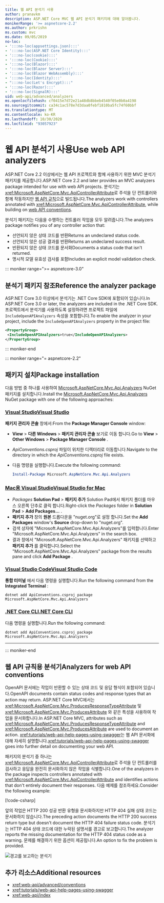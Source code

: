 ```yaml
---
title: 웹 API 분석기 사용
author: pranavkm
description: ASP.NET Core MVC 웹 API 분석기 패키지에 대해 알아봅니다.
monikerRange: '>= aspnetcore-2.2'
ms.author: prkrishn
ms.custom: mvc
ms.date: 09/05/2019
no-loc:
- ':::no-loc(appsettings.json):::'
- ':::no-loc(ASP.NET Core Identity):::'
- ':::no-loc(cookie):::'
- ':::no-loc(Cookie):::'
- ':::no-loc(Blazor):::'
- ':::no-loc(Blazor Server):::'
- ':::no-loc(Blazor WebAssembly):::'
- ':::no-loc(Identity):::'
- ":::no-loc(Let's Encrypt):::"
- ':::no-loc(Razor):::'
- ':::no-loc(SignalR):::'
uid: web-api/advanced/analyzers
ms.openlocfilehash: cf0415e7d72e21a48db8bbeb4540f05e0b0a4198
ms.sourcegitcommit: ca34c1ac578e7d3daa0febf1810ba5fc74f60bbf
ms.translationtype: MT
ms.contentlocale: ko-KR
ms.lasthandoff: 10/30/2020
ms.locfileid: "93057923"
---
```

# <a name="use-web-api-analyzers"></a><span data-ttu-id="44e84-103">웹 API 분석기 사용</span><span class="sxs-lookup"><span data-stu-id="44e84-103">Use web API analyzers</span></span>

<span data-ttu-id="44e84-104">ASP.NET Core 2.2 이상에서는 웹 API 프로젝트와 함께 사용하기 위한 MVC 분석기 패키지를 제공합니다.</span><span class="sxs-lookup"><span data-stu-id="44e84-104">ASP.NET Core 2.2 and later provides an MVC analyzers package intended for use with web API projects.</span></span> <span data-ttu-id="44e84-105">분석기는 <xref:Microsoft.AspNetCore.Mvc.ApiControllerAttribute>로 주석을 단 컨트롤러와 함께 작동하지만 [웹 API 규칙](xref:web-api/advanced/conventions)으로 빌드됩니다.</span><span class="sxs-lookup"><span data-stu-id="44e84-105">The analyzers work with controllers annotated with <xref:Microsoft.AspNetCore.Mvc.ApiControllerAttribute>, while building on [web API conventions](xref:web-api/advanced/conventions).</span></span>

<span data-ttu-id="44e84-106">분석기 패키지는 다음을 수행하는 컨트롤러 작업을 모두 알려줍니다.</span><span class="sxs-lookup"><span data-stu-id="44e84-106">The analyzers package notifies you of any controller action that:</span></span>

* <span data-ttu-id="44e84-107">선언되지 않은 상태 코드를 반환</span><span class="sxs-lookup"><span data-stu-id="44e84-107">Returns an undeclared status code.</span></span>
* <span data-ttu-id="44e84-108">선언되지 않은 성공 결과를 반환</span><span class="sxs-lookup"><span data-stu-id="44e84-108">Returns an undeclared success result.</span></span>
* <span data-ttu-id="44e84-109">반환되지 않은 상태 코드를 문서화</span><span class="sxs-lookup"><span data-stu-id="44e84-109">Documents a status code that isn't returned.</span></span>
* <span data-ttu-id="44e84-110">명시적 모델 유효성 검사를 포함</span><span class="sxs-lookup"><span data-stu-id="44e84-110">Includes an explicit model validation check.</span></span>

::: moniker range=">= aspnetcore-3.0"

## <a name="reference-the-analyzer-package"></a><span data-ttu-id="44e84-111">분석기 패키지 참조</span><span class="sxs-lookup"><span data-stu-id="44e84-111">Reference the analyzer package</span></span>

<span data-ttu-id="44e84-112">ASP.NET Core 3.0 이상에서 분석기는 .NET Core SDK에 포함되어 있습니다.</span><span class="sxs-lookup"><span data-stu-id="44e84-112">In ASP.NET Core 3.0 or later, the analyzers are included in the .NET Core SDK.</span></span> <span data-ttu-id="44e84-113">프로젝트에서 분석기를 사용하도록 설정하려면 프로젝트 파일에 `IncludeOpenAPIAnalyzers` 속성을 포함합니다.</span><span class="sxs-lookup"><span data-stu-id="44e84-113">To enable the analyzer in your project, include the `IncludeOpenAPIAnalyzers` property in the project file:</span></span>

```xml
<PropertyGroup>
 <IncludeOpenAPIAnalyzers>true</IncludeOpenAPIAnalyzers>
</PropertyGroup>
```

::: moniker-end

::: moniker range="= aspnetcore-2.2"

## <a name="package-installation"></a><span data-ttu-id="44e84-114">패키지 설치</span><span class="sxs-lookup"><span data-stu-id="44e84-114">Package installation</span></span>

<span data-ttu-id="44e84-115">다음 방법 중 하나를 사용하여 [Microsoft.AspNetCore.Mvc.Api.Analyzers](https://www.nuget.org/packages/Microsoft.AspNetCore.Mvc.Api.Analyzers) NuGet 패키지를 설치합니다.</span><span class="sxs-lookup"><span data-stu-id="44e84-115">Install the [Microsoft.AspNetCore.Mvc.Api.Analyzers](https://www.nuget.org/packages/Microsoft.AspNetCore.Mvc.Api.Analyzers) NuGet package with one of the following approaches:</span></span>

### <a name="visual-studio"></a>[<span data-ttu-id="44e84-116">Visual Studio</span><span class="sxs-lookup"><span data-stu-id="44e84-116">Visual Studio</span></span>](#tab/visual-studio)

<span data-ttu-id="44e84-117">**패키지 관리자 콘솔** 창에서:</span><span class="sxs-lookup"><span data-stu-id="44e84-117">From the **Package Manager Console** window:</span></span>
  * <span data-ttu-id="44e84-118">**View** > **다른 Windows** > **패키지 관리자 콘솔** 보기로 이동 합니다.</span><span class="sxs-lookup"><span data-stu-id="44e84-118">Go to **View** > **Other Windows** > **Package Manager Console** .</span></span>
  * <span data-ttu-id="44e84-119">*ApiConventions.csproj* 파일이 위치한 디렉터리로 이동합니다.</span><span class="sxs-lookup"><span data-stu-id="44e84-119">Navigate to the directory in which the *ApiConventions.csproj* file exists.</span></span>
  * <span data-ttu-id="44e84-120">다음 명령을 실행합니다.</span><span class="sxs-lookup"><span data-stu-id="44e84-120">Execute the following command:</span></span>

    ```powershell
    Install-Package Microsoft.AspNetCore.Mvc.Api.Analyzers
    ```

### <a name="visual-studio-for-mac"></a>[<span data-ttu-id="44e84-121">Mac용 Visual Studio</span><span class="sxs-lookup"><span data-stu-id="44e84-121">Visual Studio for Mac</span></span>](#tab/visual-studio-mac)

* <span data-ttu-id="44e84-122">*Packages* **Solution Pad** > **패키지 추가** Solution Pad에서 패키지 폴더를 마우스 오른쪽 단추로 클릭 합니다.</span><span class="sxs-lookup"><span data-stu-id="44e84-122">Right-click the *Packages* folder in **Solution Pad** > **Add Packages...** .</span></span>
* <span data-ttu-id="44e84-123">**패키지 추가** 창의 **원본** 드롭다운을 "nuget.org"로 설정 합니다.</span><span class="sxs-lookup"><span data-stu-id="44e84-123">Set the **Add Packages** window's **Source** drop-down to "nuget.org".</span></span>
* <span data-ttu-id="44e84-124">검색 상자에 "Microsoft.AspNetCore.Mvc.Api.Analyzers"를 입력합니다.</span><span class="sxs-lookup"><span data-stu-id="44e84-124">Enter "Microsoft.AspNetCore.Mvc.Api.Analyzers" in the search box.</span></span>
* <span data-ttu-id="44e84-125">결과 창에서 "Microsoft.AspNetCore.Mvc.Api.Analyzers" 패키지를 선택하고 **패키지 추가** 를 클릭합니다.</span><span class="sxs-lookup"><span data-stu-id="44e84-125">Select the "Microsoft.AspNetCore.Mvc.Api.Analyzers" package from the results pane and click **Add Package** .</span></span>

### <a name="visual-studio-code"></a>[<span data-ttu-id="44e84-126">Visual Studio Code</span><span class="sxs-lookup"><span data-stu-id="44e84-126">Visual Studio Code</span></span>](#tab/visual-studio-code)

<span data-ttu-id="44e84-127">**통합 터미널** 에서 다음 명령을 실행합니다.</span><span class="sxs-lookup"><span data-stu-id="44e84-127">Run the following command from the **Integrated Terminal** :</span></span>

```dotnetcli
dotnet add ApiConventions.csproj package Microsoft.AspNetCore.Mvc.Api.Analyzers
```

### <a name="net-core-cli"></a>[<span data-ttu-id="44e84-128">.NET Core CLI</span><span class="sxs-lookup"><span data-stu-id="44e84-128">.NET Core CLI</span></span>](#tab/netcore-cli)

<span data-ttu-id="44e84-129">다음 명령을 실행합니다.</span><span class="sxs-lookup"><span data-stu-id="44e84-129">Run the following command:</span></span>

```dotnetcli
dotnet add ApiConventions.csproj package Microsoft.AspNetCore.Mvc.Api.Analyzers
```

---

::: moniker-end

## <a name="analyzers-for-web-api-conventions"></a><span data-ttu-id="44e84-130">웹 API 규칙용 분석기</span><span class="sxs-lookup"><span data-stu-id="44e84-130">Analyzers for web API conventions</span></span>

<span data-ttu-id="44e84-131">OpenAPI 문서에는 작업이 반환할 수 있는 상태 코드 및 응답 형식이 포함되어 있습니다.</span><span class="sxs-lookup"><span data-stu-id="44e84-131">OpenAPI documents contain status codes and response types that an action may return.</span></span> <span data-ttu-id="44e84-132">ASP.NET Core MVC에서는 <xref:Microsoft.AspNetCore.Mvc.ProducesResponseTypeAttribute> 및 <xref:Microsoft.AspNetCore.Mvc.ProducesAttribute> 와 같은 특성을 사용하여 작업을 문서화합니다.</span><span class="sxs-lookup"><span data-stu-id="44e84-132">In ASP.NET Core MVC, attributes such as <xref:Microsoft.AspNetCore.Mvc.ProducesResponseTypeAttribute> and <xref:Microsoft.AspNetCore.Mvc.ProducesAttribute> are used to document an action.</span></span> <span data-ttu-id="44e84-133"><xref:tutorials/web-api-help-pages-using-swagger>는 웹 API 문서화에 대해 자세히 설명합니다.</span><span class="sxs-lookup"><span data-stu-id="44e84-133"><xref:tutorials/web-api-help-pages-using-swagger> goes into further detail on documenting your web API.</span></span>

<span data-ttu-id="44e84-134">패키지의 분석기 중 하나는 <xref:Microsoft.AspNetCore.Mvc.ApiControllerAttribute>로 주석을 단 컨트롤러를 검사하고 응답을 완전히 문서화하지 않은 작업을 식별합니다.</span><span class="sxs-lookup"><span data-stu-id="44e84-134">One of the analyzers in the package inspects controllers annotated with <xref:Microsoft.AspNetCore.Mvc.ApiControllerAttribute> and identifies actions that don't entirely document their responses.</span></span> <span data-ttu-id="44e84-135">다음 예제를 참조하세요.</span><span class="sxs-lookup"><span data-stu-id="44e84-135">Consider the following example:</span></span>

[!code-csharp[](conventions/sample/Controllers/ContactsController.cs?name=missing404docs&highlight=10)]

<span data-ttu-id="44e84-136">앞의 작업은 HTTP 200 성공 반환 유형을 문서화하지만 HTTP 404 실패 상태 코드는 문서화하지 않습니다.</span><span class="sxs-lookup"><span data-stu-id="44e84-136">The preceding action documents the HTTP 200 success return type but doesn't document the HTTP 404 failure status code.</span></span> <span data-ttu-id="44e84-137">분석기는 HTTP 404 상태 코드에 대한 누락된 설명서를 경고로 보고합니다.</span><span class="sxs-lookup"><span data-stu-id="44e84-137">The analyzer reports the missing documentation for the HTTP 404 status code as a warning.</span></span> <span data-ttu-id="44e84-138">문제를 해결하기 위한 옵션이 제공됩니다.</span><span class="sxs-lookup"><span data-stu-id="44e84-138">An option to fix the problem is provided.</span></span>

![경고를 보고하는 분석기](conventions/_static/Analyzer.gif)

## <a name="additional-resources"></a><span data-ttu-id="44e84-140">추가 리소스</span><span class="sxs-lookup"><span data-stu-id="44e84-140">Additional resources</span></span>

* <xref:web-api/advanced/conventions>
* <xref:tutorials/web-api-help-pages-using-swagger>
* <xref:web-api/index>
